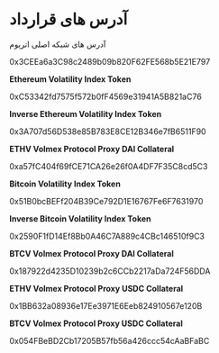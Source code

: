 # آدرس های قرارداد

آدرس های شبکه اصلی اتریوم&#x20;

0x3CEEa6a3C98c2489b09b820F62FE568b5E21E797

**Ethereum Volatility Index Token**

0xC53342fd7575f572b0fF4569e31941A5B821aC76

**Inverse Ethereum Volatility Index Token**

0x3A707d56D538e85B783E8CE12B346e7fB6511F90

**ETHV Volmex Protocol Proxy DAI Collateral**

0xa57fC404f69fCE71CA26e26f0A4DF7F35C8cd5C3

**Bitcoin Volatility Index Token**

0x51B0bcBEFf204B39Ce792D1E16767Fe6F7631970

**Inverse Bitcoin Volatility Index Token**

0x2590F1fD14Ef8Bb0A46C7A889c4CBc146510f9C3

**BTCV Volmex Protocol Proxy DAI Collateral**

0x187922d4235D10239b2c6CCb2217aDa724F56DDA

**ETHV Volmex Protocol Proxy USDC Collateral**

0x1BB632a08936e17Ee3971E6Eeb824910567e120B

**BTCV Volmex Protocol Proxy USDC Collateral**

0x054FBeBD2Cb17205B57fb56a426ccc54cAaBFaBC
